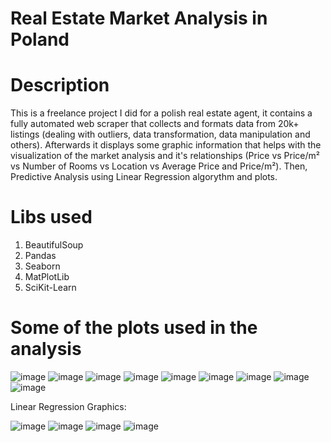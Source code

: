 # Real Estate Market Analysis in Poland

# Description

This is a freelance project I did for a polish real estate agent, it contains a fully automated web scraper that collects and formats data from 20k+ listings (dealing with outliers, data transformation, data manipulation and others). Afterwards it displays some graphic information that helps with the visualization of the market analysis and it's relationships (Price vs Price/m² vs Number of Rooms vs Location vs Average Price and Price/m²). Then, Predictive Analysis using Linear Regression algorythm and plots.

# Libs used

1. BeautifulSoup
2. Pandas
3. Seaborn
4. MatPlotLib
5. SciKit-Learn

# Some of the plots used in the analysis

![image](https://github.com/Heitor-OC/Market-Analysis-Real-Estate/assets/132957664/aa76a0a7-c1ad-4301-80c7-0c6ffcc00768)
![image](https://github.com/Heitor-OC/Market-Analysis-Real-Estate/assets/132957664/6afd1530-0f9b-4dc3-9444-882e16930db4)
![image](https://github.com/Heitor-OC/Market-Analysis-Real-Estate/assets/132957664/ff671cfc-a05f-411a-b431-13c6110eabd5)
![image](https://github.com/Heitor-OC/Market-Analysis-Real-Estate/assets/132957664/f2a01552-2896-4d17-9274-4dbd9c1b4234)
![image](https://github.com/Heitor-OC/Market-Analysis-Real-Estate/assets/132957664/44170717-756e-408c-9ecd-4888e6e9f648)
![image](https://github.com/Heitor-OC/Market-Analysis-Real-Estate/assets/132957664/48937167-1f4d-4ff9-96a6-2145852fe01e)
![image](https://github.com/Heitor-OC/Market-Analysis-Real-Estate/assets/132957664/65a9c5a1-8ad7-428b-88e3-5ea1e185edb8)
![image](https://github.com/Heitor-OC/Market-Analysis-Real-Estate/assets/132957664/a935ffe9-855f-4598-b352-eafde870761b)
![image](https://github.com/Heitor-OC/Market-Analysis-Real-Estate/assets/132957664/ded1cdd6-3d9b-41a8-a151-3de6f470eb7e)

Linear Regression Graphics:

![image](https://github.com/Heitor-OC/Market-Analysis-Real-Estate/assets/132957664/954dd0b8-8e38-4458-9389-f08e27da8282)
![image](https://github.com/Heitor-OC/Market-Analysis-Real-Estate/assets/132957664/6e1a63d5-a443-401b-a342-19c47d63da96)
![image](https://github.com/Heitor-OC/Market-Analysis-Real-Estate/assets/132957664/7761b539-6aee-4790-8618-f9bcb6949973)
![image](https://github.com/Heitor-OC/Market-Analysis-Real-Estate/assets/132957664/f5a9b144-14d3-4450-8ffd-ab5c7929b77c)


